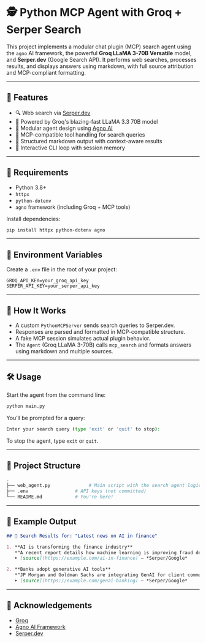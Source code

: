 # 🕵️ Python MCP Agent with Groq + Serper Search

This project implements a modular chat plugin (MCP) search agent using the `agno` AI framework, the powerful **Groq LLaMA 3-70B Versatile** model, and **Serper.dev** (Google Search API). It performs web searches, processes results, and displays answers using markdown, with full source attribution and MCP-compliant formatting.

---

## 🚀 Features

- 🔍 Web search via [Serper.dev](https://serper.dev/)
- 🧠 Powered by Groq's blazing-fast LLaMA 3.3 70B model
- 🤖 Modular agent design using [Agno AI](https://github.com/agnodice/agno)
- 🧰 MCP-compatible tool handling for search queries
- 📝 Structured markdown output with context-aware results
- 🔁 Interactive CLI loop with session memory

---

## 📆 Requirements

- Python 3.8+
- `httpx`
- `python-dotenv`
- `agno` framework (including Groq + MCP tools)

Install dependencies:

```bash
pip install httpx python-dotenv agno
```

---

## 🔐 Environment Variables

Create a `.env` file in the root of your project:

```dotenv
GROQ_API_KEY=your_groq_api_key
SERPER_API_KEY=your_serper_api_key
```

---

## 🧠 How It Works

- A custom `PythonMCPServer` sends search queries to Serper.dev.
- Responses are parsed and formatted in MCP-compatible structure.
- A fake MCP session simulates actual plugin behavior.
- The `Agent` (Groq LLaMA 3-70B) calls `mcp_search` and formats answers using markdown and multiple sources.

---

## 🛠️ Usage

Start the agent from the command line:

```bash
python main.py
```

You’ll be prompted for a query:

```bash
Enter your search query (type 'exit' or 'quit' to stop):
```

To stop the agent, type `exit` or `quit`.

---

## 📁 Project Structure

```bash
.
├── web_agent.py              # Main script with the search agent logic
├── .env                 # API keys (not committed)
└── README.md            # You're here!
```

---

## 🔗 Example Output

```markdown
## 🔎 Search Results for: "Latest news on AI in finance"

1. **AI is transforming the finance industry**  
   *"A recent report details how machine learning is improving fraud detection and portfolio optimization."*  
   ➤ [source](https://example.com/ai-in-finance) — *Serper/Google*

2. **Banks adopt generative AI tools**  
   *"JP Morgan and Goldman Sachs are integrating GenAI for client communication."*  
   ➤ [source](https://example.com/genai-banking) — *Serper/Google*
```

---

## 🙌 Acknowledgements

- [Groq](https://groq.com/)
- [Agno AI Framework](https://github.com/agnodice/agno)
- [Serper.dev](https://serper.dev/)

